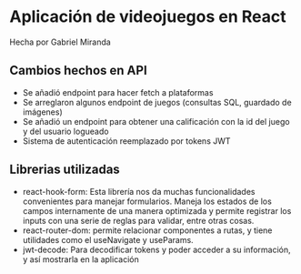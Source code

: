# Aplicación de videojuegos en React

Hecha por Gabriel Miranda

## Cambios hechos en API

- Se añadió endpoint para hacer fetch a plataformas
- Se arreglaron algunos endpoint de juegos (consultas SQL, guardado de imágenes)
- Se añadió un endpoint para obtener una calificación con la id del juego y del usuario logueado
- Sistema de autenticación reemplazado por tokens JWT

## Librerias utilizadas
- react-hook-form: Esta librería nos da muchas funcionalidades convenientes para manejar formularios. Maneja los estados de los campos internamente de una manera optimizada y permite registrar los inputs con una serie de reglas para validar, entre otras cosas.
- react-router-dom: permite relacionar componentes a rutas, y tiene utilidades como el useNavigate y useParams.
- jwt-decode: Para decodificar tokens y poder acceder a su información, y así mostrarla en la aplicación
